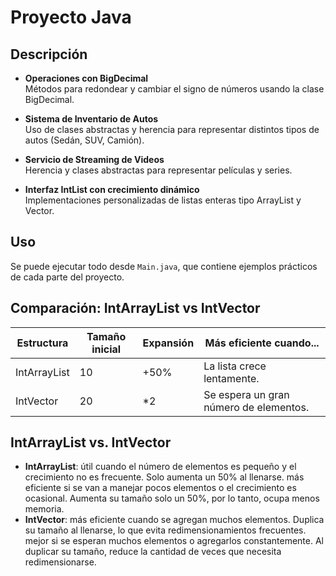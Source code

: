 # Proyecto Java

## Descripción

- **Operaciones con BigDecimal**  
  Métodos para redondear y cambiar el signo de números usando la clase BigDecimal.

- **Sistema de Inventario de Autos**  
  Uso de clases abstractas y herencia para representar distintos tipos de autos (Sedán, SUV, Camión).

- **Servicio de Streaming de Videos**  
  Herencia y clases abstractas para representar películas y series.

- **Interfaz IntList con crecimiento dinámico**  
  Implementaciones personalizadas de listas enteras tipo ArrayList y Vector.

## Uso

Se puede ejecutar todo desde `Main.java`, que contiene ejemplos prácticos de cada parte del proyecto.

## Comparación: IntArrayList vs IntVector

| Estructura       | Tamaño inicial | Expansión             | Más eficiente cuando...                 |
|------------------|----------------|------------------------|-----------------------------------------|
| IntArrayList     | 10             | +50%                   | La lista crece lentamente.              |
| IntVector        | 20             | *2                     | Se espera un gran número de elementos.  |

## IntArrayList vs. IntVector

- **IntArrayList**: útil cuando el número de elementos es pequeño y el crecimiento no es frecuente. Solo aumenta un 50% al llenarse. más eficiente si se van a manejar pocos elementos o el crecimiento es ocasional. Aumenta su tamaño solo un 50%, por lo tanto, ocupa menos memoria.
- **IntVector**: más eficiente cuando se agregan muchos elementos. Duplica su tamaño al llenarse, lo que evita redimensionamientos frecuentes. mejor si se esperan muchos elementos o agregarlos constantemente. Al duplicar su tamaño, reduce la cantidad de veces que necesita redimensionarse.

